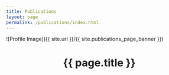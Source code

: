 ```yaml
---
title: Publications
layout: page
permalink: /publications/index.html
---
```

<style>
img { width: 80%; margin: 0 auto; display: block; }
#bibbase .nav {
    position: inherit;
}
#bibbase img.bibbase_icon {
    display: inherit;
}
#bibbase .author {
    padding: 0;
    margin: 0;
}
</style>

![Profile Image]({{ site.url }}/{{ site.publications_page_banner }})

<center><h1>{{ page.title }}</h1></center>

<script src="https://bibbase.org/show?bib={{ site.url }}/{{ site.citations_bib }}&token={{ site.bibbase_token }}&jsonp=1"></script>
